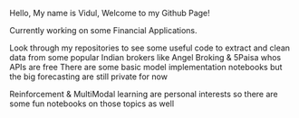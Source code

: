Hello, My name is Vidul, Welcome to my Github Page!

Currently working on some Financial Applications.

Look through my repositories to see some useful code to extract and clean data from some popular Indian brokers like Angel Broking & 5Paisa whos APIs are free
There are some basic model implementation notebooks but the big forecasting are still private for now

Reinforcement & MultiModal learning are personal interests so there are some fun notebooks on those topics as well
